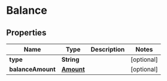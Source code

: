
# Balance

## Properties
Name | Type | Description | Notes
------------ | ------------- | ------------- | -------------
**type** | **String** |  |  [optional]
**balanceAmount** | [**Amount**](Amount.md) |  |  [optional]



